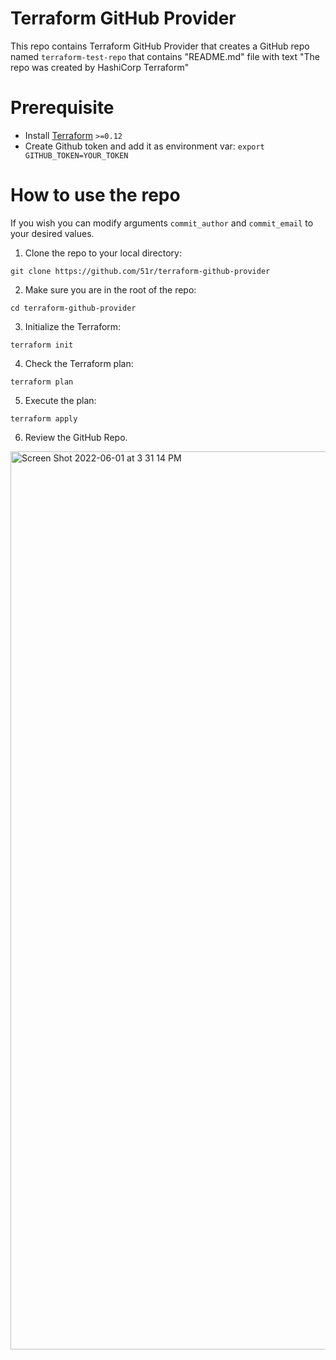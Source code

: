 # Terraform GitHub Provider

This repo contains Terraform GitHub Provider that creates a GitHub repo named `terraform-test-repo` that contains "README.md" file with text "The repo was created by HashiCorp Terraform"


# Prerequisite

* Install [Terraform](https://www.terraform.io/downloads.html) `>=0.12`
* Create Github token and add it as environment var:
`export GITHUB_TOKEN=YOUR_TOKEN`

# How to use the repo

If you wish you can modify arguments `commit_author` and `commit_email` to your desired values.

1. Clone the repo to your local directory:
```
git clone https://github.com/51r/terraform-github-provider
```

2. Make sure you are in the root of the repo:
```
cd terraform-github-provider
```

3. Initialize the Terraform:
```
terraform init
```

4. Check the Terraform plan:
```
terraform plan
```

5. Execute the plan:
```
terraform apply
```

6. Review the GitHub Repo.

<img width="1437" alt="Screen Shot 2022-06-01 at 3 31 14 PM" src="https://user-images.githubusercontent.com/52199951/171404956-f19640ca-038e-476a-92e7-9fac014a79ce.png">
